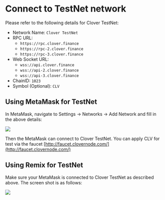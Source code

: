 # Connect to TestNet network

Please refer to the following details for Clover TestNet:

* Network Name: `Clover TestNet`
* RPC URL: 
  * `https://rpc.clover.finance` 
  * `https://rpc-2.clover.finance` 
  * `https://rpc-3.clover.finance`
* Web Socket URL:
  * `wss://api.clover.finance`
  * `wss://api-2.clover.finance`
  * `wss://api-3.clover.finance`
* ChainID: `1023`
* Symbol \(Optional\): `CLV`

## Using MetaMask for TestNet

In MetaMask, navigate to Settings -&gt; Networks -&gt; Add Network and fill in the above details:

![](../../.gitbook/assets/testnet.jpg)

Then the MetaMask can connect to Clover TestNet. You can apply CLV for test via the faucet [http://faucet.clovernode.com/](http://faucet.clovernode.com/)

## Using Remix for TestNet

Make sure your MetaMask is connected to Clover TestNet as described above.  The screen shot is as follows:

![](../../.gitbook/assets/remix.jpg)

## 

